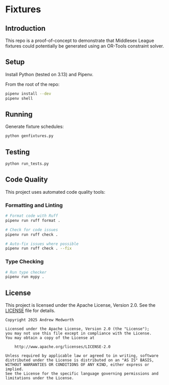 # Fixtures

## Introduction

This repo is a proof-of-concept to demonstrate that Middlesex League fixtures
could potentially be generated using an OR-Tools constraint solver.

## Setup

Install Python (tested on 3.13) and Pipenv.

From the root of the repo:

```bash
pipenv install --dev
pipenv shell
```

## Running

Generate fixture schedules:

```bash
python genfixtures.py
```

## Testing

```bash
python run_tests.py
```

## Code Quality

This project uses automated code quality tools:

### Formatting and Linting

```bash
# Format code with Ruff
pipenv run ruff format .

# Check for code issues
pipenv run ruff check .

# Auto-fix issues where possible
pipenv run ruff check . --fix
```

### Type Checking

```bash
# Run type checker
pipenv run mypy .
```

## License

This project is licensed under the Apache License, Version 2.0. See the [LICENSE](LICENSE) file for details.

```
Copyright 2025 Andrew Medworth

Licensed under the Apache License, Version 2.0 (the "License");
you may not use this file except in compliance with the License.
You may obtain a copy of the License at

    http://www.apache.org/licenses/LICENSE-2.0

Unless required by applicable law or agreed to in writing, software
distributed under the License is distributed on an "AS IS" BASIS,
WITHOUT WARRANTIES OR CONDITIONS OF ANY KIND, either express or implied.
See the License for the specific language governing permissions and
limitations under the License.
```
